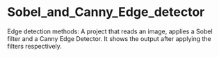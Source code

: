 # Sobel_and_Canny_Edge_detector
Edge detection methods: A project that reads an image, applies a Sobel filter and a Canny Edge Detector. It shows the output after applying the filters respectively.
